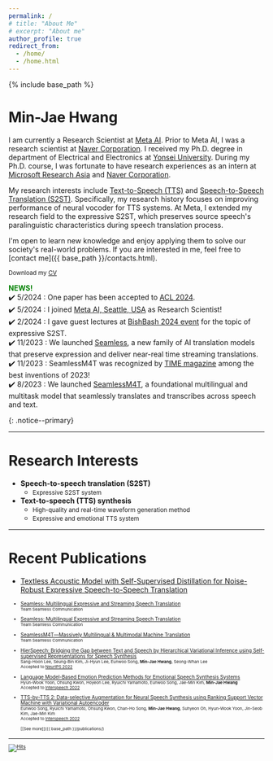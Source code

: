 ```yaml
---
permalink: /
# title: "About Me"
# excerpt: "About me"
author_profile: true
redirect_from: 
  - /home/
  - /home.html
---
```


{% include base_path %}

# Min-Jae Hwang
I am currently a Research Scientist at [Meta AI](https://ai.facebook.com/).
Prior to Meta AI, I was a research scientist at [Naver Corporation](https://www.navercorp.com/en).
I received my Ph.D. degree in department of Electrical and Electronics at [Yonsei University](https://www.yonsei.ac.kr/en_sc/index.jsp).
During my Ph.D. course, I was fortunate to have research experiences as an intern at [Microsoft Research Asia](https://www.microsoft.com/en-us/research/lab/microsoft-research-asia/) and [Naver Corporation](https://www.navercorp.com/en).

My research interests include [Text-to-Speech (TTS)](https://www.ncloud.com/product/aiService/css) and [Speech-to-Speech Translation (S2ST)](https://ai.facebook.com/blog/teaching-ai-to-translate-100s-of-spoken-and-written-languages-in-real-time/).
Specifically, my research history focuses on improving performance of neural vocoder for TTS systems.
At Meta, I extended my research field to the expressive S2ST, which preserves source speech's paralinguistic characteristics during speech translation process.

I'm open to learn new knowledge and enjoy applying them to solve our society's real-world problems.
If you are interested in me, feel free to [contact me]({{ base_path }}/contacts.html).

<small><i class="fa fa-download" aria-hidden="true"></i> Download my [CV]({{base_path}}/files/cv/cv_latest.pdf)</small>

**<span style="color:green">NEWS!</span>**  
:heavy_check_mark: 5/2024 : One paper has been accepted to [ACL 2024](https://facebookresearch.github.io/seamless_communication/demo/dino_pretssel/index.html).
<br>
:heavy_check_mark: 5/2024 : I joined [Meta AI, Seattle, USA](https://ai.facebook.com/) as Research Scientist!
<br>
:heavy_check_mark: 2/2024 : I gave guest lectures at [BishBash 2024 event]({{base_path}}/files/slides/2402_bish_bash.pdf) for the topic of expressive S2ST.
<br>
:heavy_check_mark: 11/2023 : We launched [Seamless](https://ai.meta.com/research/seamless-communication/), a new family of AI translation models that preserve expression and deliver near-real time streaming translations.
<br>
:heavy_check_mark: 11/2023 : SeamlessM4T was recognized by [TIME magazine](https://time.com/collection/best-inventions-2023/6326994/meta-seamlessm4t/) among the best inventions of 2023!
<br>
:heavy_check_mark: 8/2023 : We launched [SeamlessM4T](https://ai.meta.com/blog/seamless-m4t/), a foundational multilingual and multitask model that seamlessly translates and transcribes across speech and text.
<!-- <br>
:heavy_check_mark: 9/2022 : Our paper<sup>[1](https://nips.cc/Conferences/2022/Schedule?showEvent=54658)</sup> has been accepted to [NeurIPS 2022](https://nips.cc/). -->
<!-- <br> -->
<!-- :heavy_check_mark: 6/2022 : I\'ll join [Meta AI, Seattle, USA](https://ai.facebook.com/) as a Postdoctoral Researcher for this October! -->
<!-- <br> -->
<!-- :heavy_check_mark: 5/2022 : Our two papers<sup>[1](https://arxiv.org/abs/2206.14984), [2](https://arxiv.org/abs/2206.15067)</sup> have been accepted to [Interspeech 2022](https://interspeech2022.org/). -->
<!-- <br> -->
<!-- :heavy_check_mark: 5/2022 : I gave guest lectures at [KAIST](https://www.kaist.ac.kr/en/) and [SNU](https://en.snu.ac.kr/) (Topic : Voice Synthesis and Applications). -->
<!-- <br> -->
<!-- :heavy_check_mark: 1/2022 : Our two papers<sup>[1](https://ieeexplore.ieee.org/abstract/document/9748515), [2](https://ieeexplore.ieee.org/abstract/document/9748530/)</sup> have been aceepted to [ICEIC 2022](https://iceic.org/2022/). -->
{: .notice--primary}

<!-- {: .notice} -->

***
# Research Interests
- **Speech-to-speech translation (S2ST)**
  - <small>Expressive S2ST system</small>
- **Text-to-speech (TTS) synthesis**
  - <small>High-quality and real-time waveform generation method</small>
  - <small>Expressive and emotional TTS system</small>

***
# Recent Publications
- [Textless Acoustic Model with Self-Supervised Distillation for Noise-Robust Expressive Speech-to-Speech Translation]()
  <small><small>

- [Seamless: Multilingual Expressive and Streaming Speech Translation](https://ai.meta.com/research/publications/seamless-multilingual-expressive-and-streaming-speech-translation/)  
  <small>Team Seamless Communication</small>
  
- [Seamless: Multilingual Expressive and Streaming Speech Translation](https://ai.meta.com/research/publications/seamless-multilingual-expressive-and-streaming-speech-translation/)  
  <small>Team Seamless Communication</small>

- [SeamlessM4T—Massively Multilingual & Multimodal Machine Translation](https://ai.meta.com/research/publications/seamlessm4t-massively-multilingual-multimodal-machine-translation/)  
  <small>Team Seamless Communication</small>

- [HierSpeech: Bridging the Gap between Text and Speech by Hierarchical Variational Inference using Self-supervised Representations for Speech Synthesis](https://nips.cc/Conferences/2022/Schedule?showEvent=54658)  
  <small>Sang-Hoon Lee, Seung-Bin Kim, Ji-Hyun Lee, Eunwoo Song, __Min-Jae Hwang__, Seong-Whan Lee</small>  
  <small>Accepted to [NeurIPS 2022](https://nips.cc/)</small>  

- [Language Model-Based Emotion Prediction Methods for Emotional Speech Synthesis Systems](https://arxiv.org/abs/2206.15067)  
  <small>Hyun-Wook Yoon, Ohsung Kwon, Hoyeon Lee, Ryuichi Yamamoto, Eunwoo Song, Jae-Min Kim, __Min-Jae Hwang__</small>  
  <small>Accepted to [Interspeech 2022](https://interspeech2022.org/)</small>  

- [TTS-by-TTS 2: Data-selective Augmentation for Neural Speech Synthesis using Ranking Support Vector Machine with Variational Autoencoder](https://arxiv.org/abs/2206.14984)  
  <small>Eunwoo Song, Ryuichi Yamamoto, Ohsung Kwon, Chan-Ho Song, __Min-Jae Hwang__, Suhyeon Oh, Hyun-Wook Yoon, Jin-Seob Kim, Jae-Min Kim</small>  
  <small>Accepted to [Interspeech 2022](https://interspeech2022.org/)</small>  

  <small>[[See more]]({{ base_path }}/publications/)</small>

***
[![Hits](https://hits.seeyoufarm.com/api/count/incr/badge.svg?url=https%3A%2F%2Fmjhwang93.github.io&count_bg=%2364C83D&title_bg=%23555555&icon=&icon_color=%23E7E7E7&title=hits&edge_flat=false)](https://hits.seeyoufarm.com)
